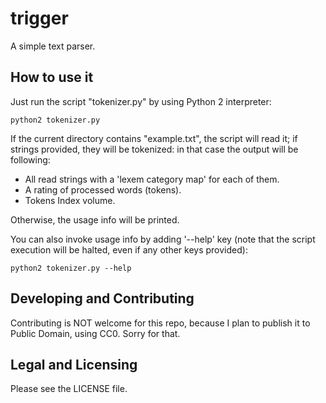 # trigger
A simple text parser.

## How to use it

Just run the script "tokenizer.py" by using Python 2 interpreter:

    python2 tokenizer.py

If the current directory contains "example.txt", the script will read
it; if strings provided, they will be tokenized: in that case the output
will be following:

+ All read strings with a 'lexem category map' for each of them.
+ A rating of processed words (tokens).
+ Tokens Index volume.

Otherwise, the usage info will be printed.

You can also invoke usage info by adding '--help' key (note that the
script execution will be halted, even if any other keys provided):

    python2 tokenizer.py --help


## Developing and Contributing

Contributing is NOT welcome for this repo, because I plan to publish it
to Public Domain, using CC0. Sorry for that.

## Legal and Licensing

Please see the LICENSE file.
